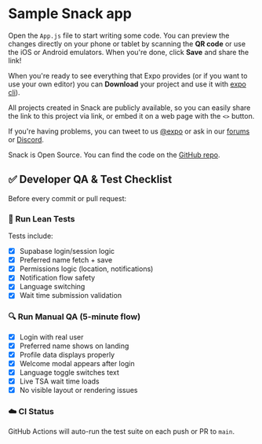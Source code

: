 # Sample Snack app

Open the `App.js` file to start writing some code. You can preview the changes directly on your phone or tablet by scanning the **QR code** or use the iOS or Android emulators. When you're done, click **Save** and share the link!

When you're ready to see everything that Expo provides (or if you want to use your own editor) you can **Download** your project and use it with [expo cli](https://docs.expo.dev/get-started/installation/#expo-cli)).

All projects created in Snack are publicly available, so you can easily share the link to this project via link, or embed it on a web page with the `<>` button.

If you're having problems, you can tweet to us [@expo](https://twitter.com/expo) or ask in our [forums](https://forums.expo.dev/c/expo-dev-tools/61) or [Discord](https://chat.expo.dev/).

Snack is Open Source. You can find the code on the [GitHub repo](https://github.com/expo/snack).

## ✅ Developer QA & Test Checklist

Before every commit or pull request:

### 🧪 Run Lean Tests

Tests include:
- [x] Supabase login/session logic
- [x] Preferred name fetch + save
- [x] Permissions logic (location, notifications)
- [x] Notification flow safety
- [x] Language switching
- [x] Wait time submission validation

### 🔍 Run Manual QA (5-minute flow)
- [x] Login with real user
- [x] Preferred name shows on landing
- [x] Profile data displays properly
- [x] Welcome modal appears after login
- [x] Language toggle switches text
- [x] Live TSA wait time loads
- [x] No visible layout or rendering issues

### ☁️ CI Status
GitHub Actions will auto-run the test suite on each push or PR to `main`.

